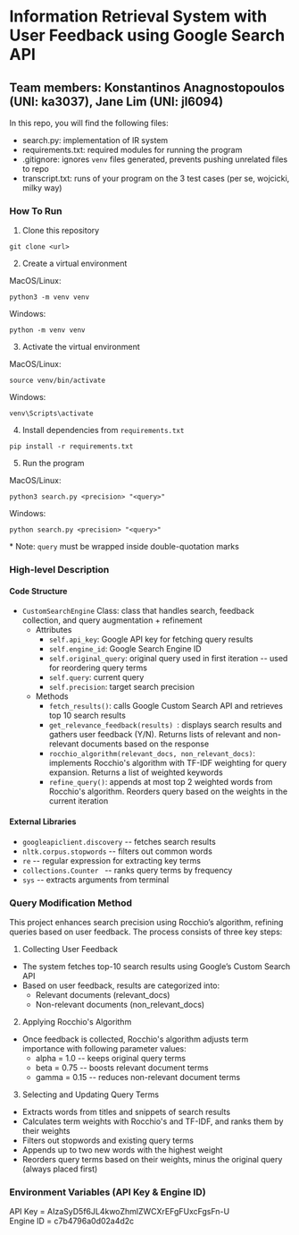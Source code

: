 # Information Retrieval System with User Feedback using Google Search API
## Team members: Konstantinos Anagnostopoulos (UNI: ka3037), Jane Lim (UNI: jl6094)

In this repo, you will find the following files:
- search.py: implementation of IR system
- requirements.txt: required modules for running the program
- .gitignore: ignores `venv` files generated, prevents pushing unrelated files to repo
- transcript.txt: runs of your program on the 3 test cases (per se, wojcicki, milky way)

### How To Run
1. Clone this repository 
```
git clone <url>
```
2. Create a virtual environment

MacOS/Linux:
```
python3 -m venv venv
```
Windows:
```
python -m venv venv
```
3. Activate the virtual environment

MacOS/Linux:
```
source venv/bin/activate
```
Windows:
```
venv\Scripts\activate
```
4. Install dependencies from `requirements.txt` 
```
pip install -r requirements.txt
```
5. Run the program

MacOS/Linux:
```
python3 search.py <precision> "<query>"
```
Windows:
```
python search.py <precision> "<query>"
```
\* Note: `query` must be wrapped inside double-quotation marks

### High-level Description
#### Code Structure
- `CustomSearchEngine` Class: class that handles search, feedback collection, and query augmentation + refinement
  - Attributes
    - `self.api_key`: Google API key for fetching query results
    - `self.engine_id`: Google Search Engine ID
    - `self.original_query`: original query used in first iteration -- used for reordering query terms 
    - `self.query`: current query
    - `self.precision`: target search precision
  - Methods
    - `fetch_results()`: calls Google Custom Search API and retrieves top 10 search results
    - `get_relevance_feedback(results) `: displays search results and gathers user feedback (Y/N). Returns lists of relevant and non-relevant documents based on the response
    - `rocchio_algorithm(relevant_docs, non_relevant_docs)`: implements Rocchio's algorithm with TF-IDF weighting for query expansion. Returns a list of weighted keywords
    - `refine_query()`: appends at most top 2 weighted words from Rocchio's algorithm. Reorders query based on the weights in the current iteration
#### External Libraries
- `googleapiclient.discovery` -- fetches search results
- `nltk.corpus.stopwords` -- filters out common words
- `re` -- regular expression for extracting key terms
- `collections.Counter ` -- ranks query terms by frequency
- `sys` -- extracts arguments from terminal 

### Query Modification Method
This project enhances search precision using Rocchio’s algorithm, refining queries based on user feedback. The process consists of three key steps:
1. Collecting User Feedback
- The system fetches top-10 search results using Google’s Custom Search API
- Based on user feedback, results are categorized into:
  - Relevant documents (relevant_docs)
  - Non-relevant documents (non_relevant_docs)
2. Applying Rocchio's Algorithm
- Once feedback is collected, Rocchio's algorithm adjusts term importance with following parameter values:
  - alpha = 1.0 -- keeps original query terms
  - beta = 0.75 -- boosts relevant document terms
  - gamma = 0.15 -- reduces non-relevant document terms
3. Selecting and Updating Query Terms
- Extracts words from titles and snippets of search results
- Calculates term weights with Rocchio's and TF-IDF, and ranks them by their weights
- Filters out stopwords and existing query terms
- Appends up to two new words with the highest weight
- Reorders query terms based on their weights, minus the original query (always placed first)

### Environment Variables (API Key & Engine ID)
API Key = AIzaSyD5f6JL4kwoZhmlZWCXrEFgFUxcFgsFn-U \
Engine ID = c7b4796a0d02a4d2c
